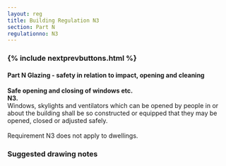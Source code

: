 ```yaml
---
layout: reg
title: Building Regulation N3
section: Part N
regulationno: N3
---
```


<div class="panel panel-primary">
  <div class="panel-heading">
    <h3 class="panel-title">
      {% include nextprevbuttons.html %}
        <h4>Part N Glazing - safety in relation to impact, opening and cleaning</h4>
    </h3>
  </div>
  <div class="panel-body">
    <p>
        <strong>Safe opening and closing of windows etc.</strong><br>
        <strong>N3.</strong><br>
            Windows, skylights and ventilators which can be opened by people in or about the building shall be so constructed or equipped that they may be opened, closed or adjusted safely.<br><br>
            Requirement N3 does not apply to dwellings.
    </p>
  </div>
</div>



### Suggested drawing notes